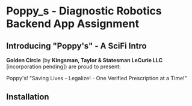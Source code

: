 # Poppy_s - Diagnostic Robotics Backend App Assignment

## Introducing "Poppy's" - A SciFi Intro

**Golden Circle** (by **Kingsman, Taylor & Statesman LeCurie LLC**  [incorporation pending]) are proud to present:

Poppy's!  "Saving Lives - Legalize! - One Verified Prescription at a Time!"


## Installation